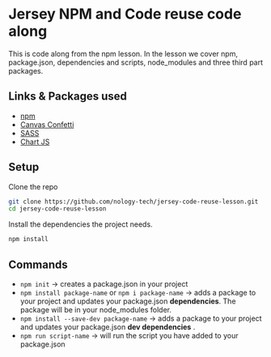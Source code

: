 # Jersey NPM and Code reuse code along

This is code along from the npm lesson. In the lesson we cover npm, package.json, dependencies and scripts, node_modules and three third part packages.

## Links & Packages used

- [npm](https://www.npmjs.com/)
- [Canvas Confetti](https://www.npmjs.com/search?q=canvas%20confetti)
- [SASS](https://www.npmjs.com/package/sass)
- [Chart JS](https://www.npmjs.com/package/chart.js)

## Setup

Clone the repo

```bash
git clone https://github.com/nology-tech/jersey-code-reuse-lesson.git
cd jersey-code-reuse-lesson
```

Install the dependencies the project needs.

```bash
npm install
```

## Commands

- `npm init` -> creates a package.json in your project
- `npm install package-name` or `npm i package-name` -> adds a package to your project and updates your package.json **dependencies**. The package will be in your node_modules folder.
- `npm install --save-dev package-name` -> adds a package to your project and updates your package.json **dev dependencies** .
- `npm run script-name` -> will run the script you have added to your package.json
